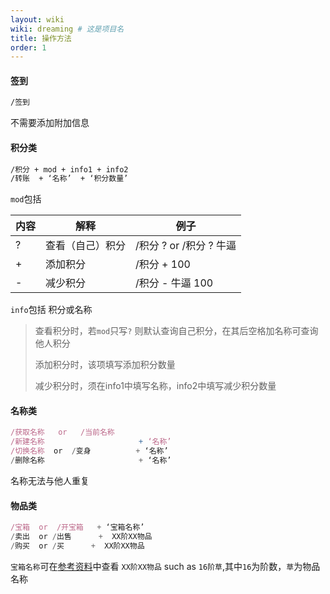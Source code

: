 ```yaml
---
layout: wiki
wiki: dreaming # 这是项目名
title: 操作方法
order: 1
---
```


#### 签到

```bash
/签到
```

不需要添加附加信息

#### 积分类

```bash
/积分 + mod + info1 + info2
/转账  + ‘名称’  + ‘积分数量’
```

`mod`包括

|内容|解释|例子|
|-|-|-|
|?|查看（自己）积分|/积分 ?   or   /积分 ? 牛逼|
|+|添加积分|/积分 + 100|
|-|减少积分|/积分 - 牛逼 100|

`info`包括 积分或名称

> 查看积分时，若`mod`只写`?` 则默认查询自己积分，在其后空格加名称可查询他人积分
>
> 添加积分时，该项填写添加积分数量
>
> 减少积分时，须在info1中填写名称，info2中填写减少积分数量

#### 名称类

```javascript
/获取名称   or   /当前名称
/新建名称                     + ‘名称’
/切换名称  or  /变身          + ‘名称’
/删除名称                     + ‘名称’
```

名称无法与他人重复

#### 物品类

```javascript
/宝箱  or  /开宝箱   + ‘宝箱名称’
/卖出  or /出售      +  XX阶XX物品
/购买  or /买      +  XX阶XX物品
```

`宝箱名称`可在[参考资料](./material)中查看
`XX阶XX物品`  such as `16阶草`,其中`16`为阶数，`草`为物品名称